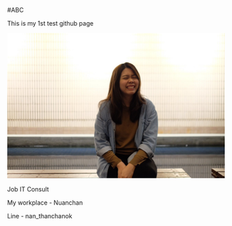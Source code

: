 #ABC 

This is my 1st test github page

![GitHub Logo](/pic/S__5603364.jpg)

Job IT Consult

My workplace - Nuanchan

Line - nan_thanchanok

